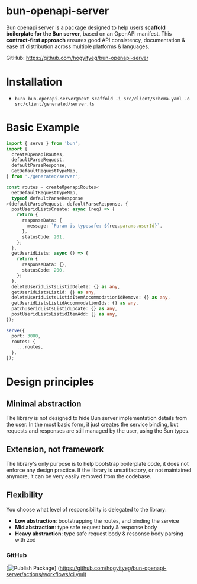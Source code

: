 # bun-openapi-server

Bun openapi server is a package designed to help users **scaffold boilerplate for the Bun server**, based on an OpenAPI manifest. This **contract-first approach** ensures good API consistency, documentation & ease of distribution across multiple platforms & languages.

GitHub: https://github.com/hogyityeg/bun-openapi-server

# Installation

* `bunx bun-openapi-server@next scaffold -i src/client/schema.yaml -o src/client/generated/server.ts`

# Basic Example

```ts
import { serve } from 'bun';
import {
  createOpenapiRoutes,
  defaultParseRequest,
  defaultParseResponse,
  GetDefaultRequestTypeMap,
} from './generated/server';

const routes = createOpenapiRoutes<
  GetDefaultRequestTypeMap,
  typeof defaultParseResponse
>(defaultParseRequest, defaultParseResponse, {
  postUseridListsCreate: async (req) => {
    return {
      responseData: {
        message: `Param is typesafe: ${req.params.userId}`,
      },
      statusCode: 201,
    };
  },
  getUseridLists: async () => {
    return {
      responseData: {},
      statusCode: 200,
    };
  },
  deleteUseridListsListidDelete: {} as any,
  getUseridListsListid: {} as any,
  deleteUseridListsListidItemAccommodationidRemove: {} as any,
  getUseridListsListidAccommodationIds: {} as any,
  patchUseridListsListidUpdate: {} as any,
  postUseridListsListidItemAdd: {} as any,
});

serve({
  port: 3000,
  routes: {
    ...routes,
  },
});
```

# Design principles

## Minimal abstraction 
The library is not designed to hide Bun server implementation details from the user. In the most basic form, it just creates the service binding, but requests and responses are still managed by the user, using the Bun types.

## Extension, not framework
The library's only purpose is to help bootstrap boilerplate code, it does not enforce any design practice. If the library is unsatifactory, or not maintained anymore, it can be very easily removed from the codebase.

## Flexibility
You choose what level of responsibility is delegated to the library: 
* **Low abstraction**: bootstrapping the routes, and binding the service 
* **Mid abstraction**: type safe request body & response body
* **Heavy abstraction**: type safe request body & response body parsing with zod 

### GitHub


[![Publish Package](https://github.com/hogyityeg/bun-openapi-server/actions/workflows/ci.yml/badge.svg?event=push)]
  (https://github.com/hogyityeg/bun-openapi-server/actions/workflows/ci.yml)
